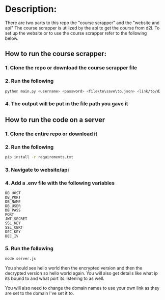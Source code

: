# Description:
  There are two parts to this repo the "course scrapper" and the "website and api"
  The course scrapper is utilized by the api to get the course from d2l.
  To set up the website or to use the course scrapper refer to the following below.

## How to run the course scrapper:
  ### 1. Clone the repo or download the course scrapper file
  ### 2. Run the following
  ```bash 
  python main.py <username> <password> <file\to\save\to.json> <link/to/d2l/homepage>
  ```
  ### 4. The output will be put in the file path you gave it

## How to run the code on a server
  ### 1. Clone the entire repo or download it
  ### 2. Run the following
  ```bash
  pip install -r requirements.txt
  ```
  ### 3. Navigate to website/api
  ### 4. Add a .env file with the following variables
  ```env
  DB_HOST
  DB_PORT
  DB_NAME
  DB_USER
  DB_PASS
  PORT
  JWT_SECRET
  SSL_KEY
  SSL_CERT
  DEC_KEY
  DEC_IV
  ```
  ### 5. Run the following
  ```bash
  node server.js
  ```
  You should see hello world then the encrypted version and then the decrypted version
  so hello world again. You will also get details like what ip its bound to and what
  port its listening to as well.

  You will also need to change the domain names to use your own link as they are set to 
  the domain I've set it to.

